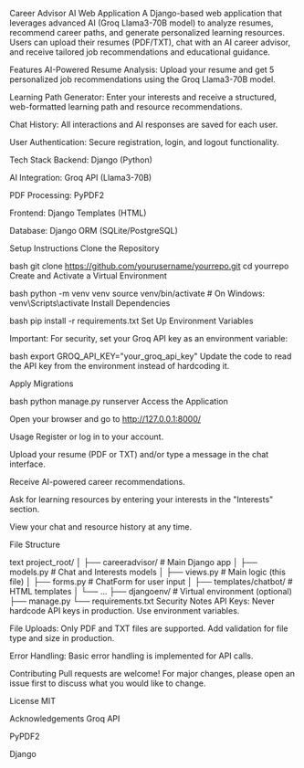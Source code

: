 Career Advisor AI Web Application
A Django-based web application that leverages advanced AI (Groq Llama3-70B model) to analyze resumes, recommend career paths, and generate personalized learning resources. Users can upload their resumes (PDF/TXT), chat with an AI career advisor, and receive tailored job recommendations and educational guidance.

Features
AI-Powered Resume Analysis:
Upload your resume and get 5 personalized job recommendations using the Groq Llama3-70B model.

Learning Path Generator:
Enter your interests and receive a structured, web-formatted learning path and resource recommendations.

Chat History:
All interactions and AI responses are saved for each user.

User Authentication:
Secure registration, login, and logout functionality.

Tech Stack
Backend: Django (Python)

AI Integration: Groq API (Llama3-70B)

PDF Processing: PyPDF2

Frontend: Django Templates (HTML)

Database: Django ORM (SQLite/PostgreSQL)

Setup Instructions
Clone the Repository


bash
git clone https://github.com/yourusername/yourrepo.git
cd yourrepo
Create and Activate a Virtual Environment


bash
python -m venv venv
source venv/bin/activate  # On Windows: venv\Scripts\activate
Install Dependencies


bash
pip install -r requirements.txt
Set Up Environment Variables

Important: For security, set your Groq API key as an environment variable:


bash
export GROQ_API_KEY="your_groq_api_key"
Update the code to read the API key from the environment instead of hardcoding it.

Apply Migrations

bash
python manage.py runserver
Access the Application

Open your browser and go to http://127.0.0.1:8000/

Usage
Register or log in to your account.

Upload your resume (PDF or TXT) and/or type a message in the chat interface.

Receive AI-powered career recommendations.

Ask for learning resources by entering your interests in the "Interests" section.

View your chat and resource history at any time.

File Structure

text
project_root/
│
├── careeradvisor/           # Main Django app
│   ├── models.py            # Chat and Interests models
│   ├── views.py             # Main logic (this file)
│   ├── forms.py             # ChatForm for user input
│   ├── templates/chatbot/   # HTML templates
│   └── ...
├── djangoenv/               # Virtual environment (optional)
├── manage.py
└── requirements.txt
Security Notes
API Keys: Never hardcode API keys in production. Use environment variables.

File Uploads: Only PDF and TXT files are supported. Add validation for file type and size in production.

Error Handling: Basic error handling is implemented for API calls.

Contributing
Pull requests are welcome! For major changes, please open an issue first to discuss what you would like to change.

License
MIT

Acknowledgements
Groq API

PyPDF2

Django

